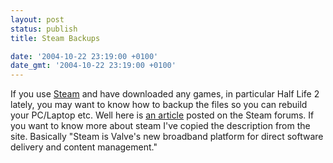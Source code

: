 ```yaml
---
layout: post
status: publish
title: Steam Backups

date: '2004-10-22 23:19:00 +0100'
date_gmt: '2004-10-22 23:19:00 +0100'
---
```

If you use <a href="http://www.steampowered.com/">Steam</a> and have downloaded any games, in particular Half Life 2 lately, you may want to know how to backup the files so you can rebuild your PC/Laptop etc. Well here is <a href="http://www.steampowered.com/forums/showthread.php?s=&threadid=151953">an article</a> posted on the Steam forums.
If you want to know more about steam I've copied the description from the site. Basically "Steam is Valve's new broadband platform for direct software delivery and content management."
